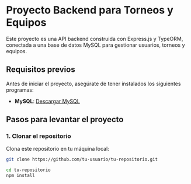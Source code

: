 # Proyecto Backend para Torneos y Equipos

Este proyecto es una API backend construida con Express.js y TypeORM, conectada a una base de datos MySQL para gestionar usuarios, torneos y equipos.

## Requisitos previos

Antes de iniciar el proyecto, asegúrate de tener instalados los siguientes programas:


- **MySQL**: [Descargar MySQL](https://dev.mysql.com/downloads/)

## Pasos para levantar el proyecto

### 1. Clonar el repositorio

Clona este repositorio en tu máquina local:

```bash
git clone https://github.com/tu-usuario/tu-repositorio.git

cd tu-repositorio
npm install
